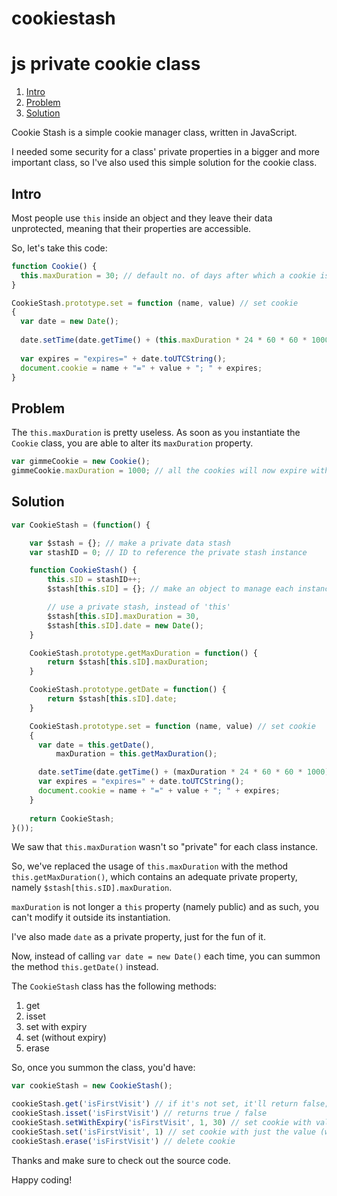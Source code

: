 # cookiestash
js private cookie class
=============

1. [Intro](#intro)
2. [Problem](#problem)
3. [Solution](#solution)

Cookie Stash is a simple cookie manager class, written in JavaScript.

I needed some security for a class' private properties in a bigger and more important class, so I've also used this simple solution for the cookie class.

## Intro

Most people use `this` inside an object and they leave their data unprotected, meaning that their properties are accessible.

So, let's take this code:

```javascript
function Cookie() {
  this.maxDuration = 30; // default no. of days after which a cookie is set to expire
}

CookieStash.prototype.set = function (name, value) // set cookie
{
  var date = new Date();
  
  date.setTime(date.getTime() + (this.maxDuration * 24 * 60 * 60 * 1000));
  
  var expires = "expires=" + date.toUTCString();
  document.cookie = name + "=" + value + "; " + expires;
}
```

## Problem

The `this.maxDuration` is pretty useless. As soon as you instantiate the `Cookie` class, you are able to alter its `maxDuration` property.


```javascript
var gimmeCookie = new Cookie();
gimmeCookie.maxDuration = 1000; // all the cookies will now expire within a default of 3 years' time
```

## Solution

```javascript
var CookieStash = (function() {

	var $stash = {}; // make a private data stash
	var stashID = 0; // ID to reference the private stash instance

	function CookieStash() {
		this.sID = stashID++;
		$stash[this.sID] = {}; // make an object to manage each instance

		// use a private stash, instead of 'this'
		$stash[this.sID].maxDuration = 30,
		$stash[this.sID].date = new Date();
	}

	CookieStash.prototype.getMaxDuration = function() {
		return $stash[this.sID].maxDuration;
	}

	CookieStash.prototype.getDate = function() {
		return $stash[this.sID].date;
	}

	CookieStash.prototype.set = function (name, value) // set cookie
	{
	  var date = this.getDate(),
		  maxDuration = this.getMaxDuration();

	  date.setTime(date.getTime() + (maxDuration * 24 * 60 * 60 * 1000));
	  var expires = "expires=" + date.toUTCString();
	  document.cookie = name + "=" + value + "; " + expires;
	}
	
	return CookieStash;
}());
```

We saw that `this.maxDuration` wasn't so "private" for each class instance. 

So, we've replaced the usage of `this.maxDuration` with the method `this.getMaxDuration()`, which contains an adequate private property, namely `$stash[this.sID].maxDuration`.

`maxDuration` is not longer a `this` property (namely public) and as such, you can't modify it outside its instantiation.

I've also made `date` as a private property, just for the fun of it.

Now, instead of calling `var date = new Date()` each time, you can summon the method `this.getDate()` instead.

The `CookieStash` class has the following methods:

1. get
2. isset
3. set with expiry
4. set (without expiry)
5. erase

So, once you summon the class, you'd have:

```javascript
var cookieStash = new CookieStash();

cookieStash.get('isFirstVisit') // if it's not set, it'll return false; otherwise, returns the value
cookieStash.isset('isFirstVisit') // returns true / false
cookieStash.setWithExpiry('isFirstVisit', 1, 30) // set cookie with value and expiry date
cookieStash.set('isFirstVisit', 1) // set cookie with just the value (will self-destruct in the defaulted no. of days - see getMaxDuration method)
cookieStash.erase('isFirstVisit') // delete cookie
```

Thanks and make sure to check out the source code.

Happy coding!
